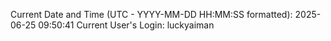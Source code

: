 Current Date and Time (UTC - YYYY-MM-DD HH:MM:SS formatted): 2025-06-25 09:50:41
Current User's Login: luckyaiman
